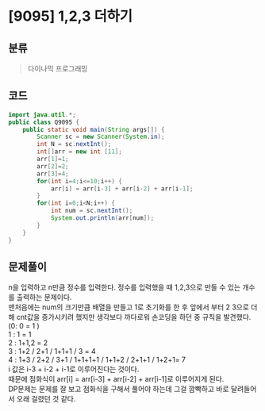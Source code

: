 # [9095] 1,2,3 더하기

## 분류
> 다이나믹 프로그래밍

## 코드
```java
import java.util.*;
public class Q9095 {
	public static void main(String args[]) {
		Scanner sc = new Scanner(System.in);
		int N = sc.nextInt();
		int[]arr = new int [11];
		arr[1]=1;
		arr[2]=2;
		arr[3]=4;
		for(int i=4;i<=10;i++) {
			arr[i] = arr[i-3] + arr[i-2] + arr[i-1];
		}
		for(int i=0;i<N;i++) {
			int num = sc.nextInt();
			System.out.println(arr[num]);
		}
	}
}

```

## 문제풀이

n을 입력하고 n만큼 정수를 입력한다. 정수를 입력했을 때 1,2,3으로 만들 수 있는 개수를 출력하는 문제이다.<br>
맨처음에는 num의 크기만큼 배열을 만들고 1로 초기화를 한 후 앞에서 부터 2 3으로 더해 cnt값을 증가시키려 했지만 생각보다 까다로워 손코딩을 하던 중 규칙을 발견했다.<br>
(0: 0 = 1 )<br>
1 : 1 = 1<br>
2 : 1+1,2 = 2<br>
3 : 1+2 / 2+1 / 1+1+1 / 3 = 4 <br>
4 : 1+3 / 2+2 / 3+1 / 1+1+1+1 / 1+1+2 / 2+1+1 / 1+2+1= 7<br>
i 값은 i-3 + i-2 + i-1로 이루어진다는 것이다.<br>
때문에 점화식이 arr[i] = arr[i-3] + arr[i-2] + arr[i-1]로 이루어지게 된다.<br>
DP문제는 문제를 잘 보고 점화식을 구해서 풀어야 하는데 그걸 깜빡하고 바로 달려들어서 오래 걸렸던 것 같다.
